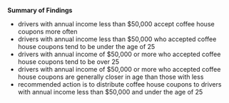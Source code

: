 **Summary of Findings**

- drivers with annual income less than $50,000 accept coffee house coupons more often
- drivers with annual income less than $50,000 who accepted coffee house coupons tend to be under the age of 25
- drivers with annual income of $50,000 or more who accepted coffee house coupons tend to be over 25
- drivers with annual income of $50,000 or more who accepted coffee house coupons are generally closer in age than those with less
- recommended action is to distribute coffee house coupons to drivers with annual income less than $50,000 and under the age of 25
